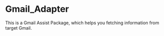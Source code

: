 # Gmail_Adapter
This is a Gmail Assist Package, which helps you fetching information from target Gmail.
